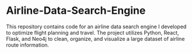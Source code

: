 # Airline-Data-Search-Engine
This repository contains code for an airline data search engine I developed to optimize flight planning and travel. The project utilizes Python, React, Flask, and Neo4j to clean, organize, and visualize a large dataset of airline route information.
